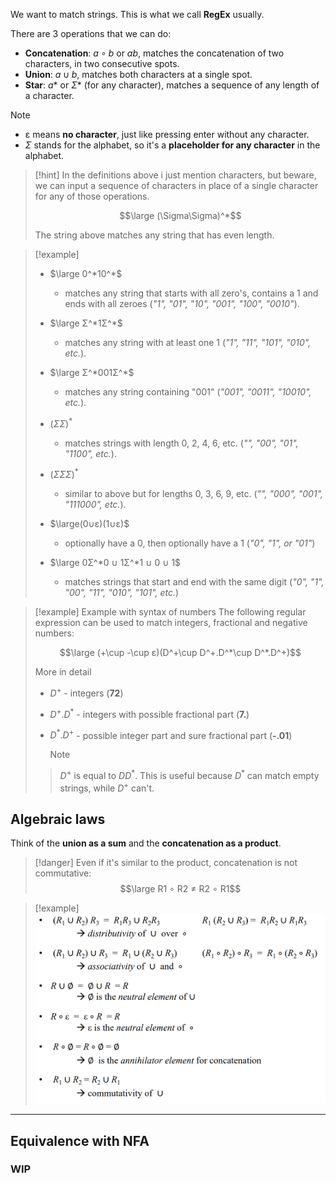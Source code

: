 We want to match strings. This is what we call **RegEx** usually.

There are 3 operations that we can do:
- **Concatenation**: $a ∘ b$ or $ab$, matches the concatenation of two characters, in two consecutive spots.
- **Union**: $a \cup b$, matches both characters at a single spot.
- **Star**: $a*$ or $\Sigma*$ (for any character), matches a sequence of any length of a character.

> [!note]
> - ε means **no character**, just like pressing enter without any character.
> - $\Sigma$ stands for the alphabet, so it's a **placeholder for any character** in the alphabet.

> [!hint]
> In the definitions above i just mention characters, but beware, we can input a sequence of characters in place of a single character for any of those operations.
> 
> $$\large (\Sigma\Sigma)^*$$
> 
> The string above matches any string that has even length.

> [!example]
> - $\large 0^*10^*$ 
> 	- matches any string that starts with all zero's, contains a 1 and ends with all zeroes (*"1", "01", "10", "001", "100", "0010"*). 
> 
> - $\large Σ^*1Σ^*$ 
> 	- matches any string with at least one 1 (*"1", "11", "101", "010", etc.*).
> 
> - $\large Σ^*001Σ^*$ 
> 	- matches any string containing "001" (*"001", "0011", "10010", etc.*).
> 
> - $(ΣΣ)^*$ 
> 	- matches strings with length 0, 2, 4, 6, etc. (*"", "00", "01", "1100", etc.*).
> 
> - $(ΣΣΣ)^*$ 
> 	- similar to above but for lengths 0, 3, 6, 9, etc. (*"", "000", "001", "111000", etc.*).
> 
> - $\large(0∪ε)(1∪ε)$ 
> 	- optionally have a 0, then optionally have a 1 (*"0", "1", or "01"*)
> 
> - $\large 0Σ^*0 ∪ 1Σ^*1 ∪ 0 ∪ 1$ 
> 	- matches strings that start and end with the same digit (*"0", "1", "00", "11", "010", "101", etc.*)
> 
> 

> [!example] Example with syntax of numbers
> The following regular expression can be used to match integers, fractional and negative numbers:
> 
> $$\large (+\cup -\cup ε)(D^+\cup D^+.D^*\cup D^*.D^+)$$
> 
> More in detail
> - $D^+$ - integers (**72**)
> - $D^+.D^*$ - integers with possible fractional part (**7.**)
> - $D^*.D^+$ - possible integer part and sure fractional part (**-.01**)
>   
>   > [!note]
> > $D^+$ is equal to $DD^*$. 
> > This is useful because $D^*$ can match empty strings, while $D^+$ can't.


## Algebraic laws

Think of the **union as a sum** and the **concatenation as a product**.

> [!danger]
> Even if it's similar to the product, concatenation is not commutative:
> $$\large R1 ∘ R2 ≠ R2 ∘ R1$$

> [!example]
> ![](../z_images/Pasted%20image%2020241108105941.png)


---

## Equivalence with NFA

### WIP